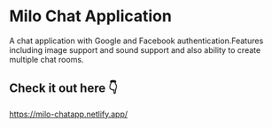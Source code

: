 # Milo Chat Application

A chat application with Google and Facebook authentication.Features including image support and sound support and also ability to create multiple chat rooms.

## Check it out here 👇

https://milo-chatapp.netlify.app/
